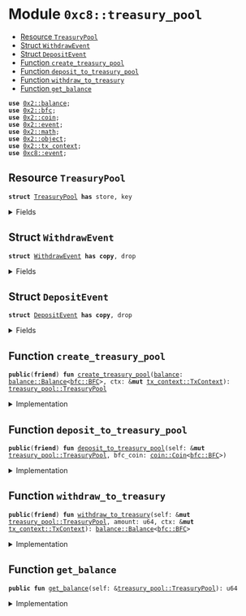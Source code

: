 
<a name="0xc8_treasury_pool"></a>

# Module `0xc8::treasury_pool`



-  [Resource `TreasuryPool`](#0xc8_treasury_pool_TreasuryPool)
-  [Struct `WithdrawEvent`](#0xc8_treasury_pool_WithdrawEvent)
-  [Struct `DepositEvent`](#0xc8_treasury_pool_DepositEvent)
-  [Function `create_treasury_pool`](#0xc8_treasury_pool_create_treasury_pool)
-  [Function `deposit_to_treasury_pool`](#0xc8_treasury_pool_deposit_to_treasury_pool)
-  [Function `withdraw_to_treasury`](#0xc8_treasury_pool_withdraw_to_treasury)
-  [Function `get_balance`](#0xc8_treasury_pool_get_balance)


<pre><code><b>use</b> <a href="../../../.././build/Sui/docs/balance.md#0x2_balance">0x2::balance</a>;
<b>use</b> <a href="../../../.././build/Sui/docs/bfc.md#0x2_bfc">0x2::bfc</a>;
<b>use</b> <a href="../../../.././build/Sui/docs/coin.md#0x2_coin">0x2::coin</a>;
<b>use</b> <a href="../../../.././build/Sui/docs/event.md#0x2_event">0x2::event</a>;
<b>use</b> <a href="../../../.././build/Sui/docs/math.md#0x2_math">0x2::math</a>;
<b>use</b> <a href="../../../.././build/Sui/docs/object.md#0x2_object">0x2::object</a>;
<b>use</b> <a href="../../../.././build/Sui/docs/tx_context.md#0x2_tx_context">0x2::tx_context</a>;
<b>use</b> <a href="event.md#0xc8_event">0xc8::event</a>;
</code></pre>



<a name="0xc8_treasury_pool_TreasuryPool"></a>

## Resource `TreasuryPool`



<pre><code><b>struct</b> <a href="treasury_pool.md#0xc8_treasury_pool_TreasuryPool">TreasuryPool</a> <b>has</b> store, key
</code></pre>



<details>
<summary>Fields</summary>


<dl>
<dt>
<code>id: <a href="../../../.././build/Sui/docs/object.md#0x2_object_UID">object::UID</a></code>
</dt>
<dd>

</dd>
<dt>
<code><a href="../../../.././build/Sui/docs/balance.md#0x2_balance">balance</a>: <a href="../../../.././build/Sui/docs/balance.md#0x2_balance_Balance">balance::Balance</a>&lt;<a href="../../../.././build/Sui/docs/bfc.md#0x2_bfc_BFC">bfc::BFC</a>&gt;</code>
</dt>
<dd>

</dd>
</dl>


</details>

<a name="0xc8_treasury_pool_WithdrawEvent"></a>

## Struct `WithdrawEvent`



<pre><code><b>struct</b> <a href="treasury_pool.md#0xc8_treasury_pool_WithdrawEvent">WithdrawEvent</a> <b>has</b> <b>copy</b>, drop
</code></pre>



<details>
<summary>Fields</summary>


<dl>
<dt>
<code><a href="../../../.././build/Sui/docs/balance.md#0x2_balance">balance</a>: u64</code>
</dt>
<dd>

</dd>
<dt>
<code>request_amount: u64</code>
</dt>
<dd>

</dd>
<dt>
<code>amount: u64</code>
</dt>
<dd>

</dd>
</dl>


</details>

<a name="0xc8_treasury_pool_DepositEvent"></a>

## Struct `DepositEvent`



<pre><code><b>struct</b> <a href="treasury_pool.md#0xc8_treasury_pool_DepositEvent">DepositEvent</a> <b>has</b> <b>copy</b>, drop
</code></pre>



<details>
<summary>Fields</summary>


<dl>
<dt>
<code><a href="../../../.././build/Sui/docs/balance.md#0x2_balance">balance</a>: u64</code>
</dt>
<dd>

</dd>
<dt>
<code>deposit_amount: u64</code>
</dt>
<dd>

</dd>
</dl>


</details>

<a name="0xc8_treasury_pool_create_treasury_pool"></a>

## Function `create_treasury_pool`



<pre><code><b>public</b>(<b>friend</b>) <b>fun</b> <a href="treasury_pool.md#0xc8_treasury_pool_create_treasury_pool">create_treasury_pool</a>(<a href="../../../.././build/Sui/docs/balance.md#0x2_balance">balance</a>: <a href="../../../.././build/Sui/docs/balance.md#0x2_balance_Balance">balance::Balance</a>&lt;<a href="../../../.././build/Sui/docs/bfc.md#0x2_bfc_BFC">bfc::BFC</a>&gt;, ctx: &<b>mut</b> <a href="../../../.././build/Sui/docs/tx_context.md#0x2_tx_context_TxContext">tx_context::TxContext</a>): <a href="treasury_pool.md#0xc8_treasury_pool_TreasuryPool">treasury_pool::TreasuryPool</a>
</code></pre>



<details>
<summary>Implementation</summary>


<pre><code><b>public</b>(<b>friend</b>) <b>fun</b> <a href="treasury_pool.md#0xc8_treasury_pool_create_treasury_pool">create_treasury_pool</a>(
    <a href="../../../.././build/Sui/docs/balance.md#0x2_balance">balance</a>: Balance&lt;BFC&gt;,
    ctx: &<b>mut</b> TxContext
): <a href="treasury_pool.md#0xc8_treasury_pool_TreasuryPool">TreasuryPool</a>
{
    <b>let</b> <a href="treasury_pool.md#0xc8_treasury_pool">treasury_pool</a> = <a href="treasury_pool.md#0xc8_treasury_pool_TreasuryPool">TreasuryPool</a> {
        id: <a href="../../../.././build/Sui/docs/object.md#0x2_object_new">object::new</a>(ctx),
        <a href="../../../.././build/Sui/docs/balance.md#0x2_balance">balance</a>: <a href="../../../.././build/Sui/docs/balance.md#0x2_balance">balance</a>,
    };
    <b>let</b> treasury_pool_id = <a href="../../../.././build/Sui/docs/object.md#0x2_object_id">object::id</a>(&<a href="treasury_pool.md#0xc8_treasury_pool">treasury_pool</a>);
    event::init_treasury_pool(treasury_pool_id);
    <a href="treasury_pool.md#0xc8_treasury_pool">treasury_pool</a>
}
</code></pre>



</details>

<a name="0xc8_treasury_pool_deposit_to_treasury_pool"></a>

## Function `deposit_to_treasury_pool`



<pre><code><b>public</b>(<b>friend</b>) <b>fun</b> <a href="treasury_pool.md#0xc8_treasury_pool_deposit_to_treasury_pool">deposit_to_treasury_pool</a>(self: &<b>mut</b> <a href="treasury_pool.md#0xc8_treasury_pool_TreasuryPool">treasury_pool::TreasuryPool</a>, bfc_coin: <a href="../../../.././build/Sui/docs/coin.md#0x2_coin_Coin">coin::Coin</a>&lt;<a href="../../../.././build/Sui/docs/bfc.md#0x2_bfc_BFC">bfc::BFC</a>&gt;)
</code></pre>



<details>
<summary>Implementation</summary>


<pre><code><b>public</b>(<b>friend</b>) <b>fun</b> <a href="treasury_pool.md#0xc8_treasury_pool_deposit_to_treasury_pool">deposit_to_treasury_pool</a>(
    self: &<b>mut</b> <a href="treasury_pool.md#0xc8_treasury_pool_TreasuryPool">TreasuryPool</a>,
    bfc_coin: Coin&lt;BFC&gt;
)
{
    <b>let</b> origin_amount = <a href="../../../.././build/Sui/docs/balance.md#0x2_balance_value">balance::value</a>(&self.<a href="../../../.././build/Sui/docs/balance.md#0x2_balance">balance</a>);
    <b>let</b> deposit_amount = <a href="../../../.././build/Sui/docs/coin.md#0x2_coin_value">coin::value</a>(&bfc_coin);
    <a href="../../../.././build/Sui/docs/balance.md#0x2_balance_join">balance::join</a>(&<b>mut</b> self.<a href="../../../.././build/Sui/docs/balance.md#0x2_balance">balance</a>, <a href="../../../.././build/Sui/docs/coin.md#0x2_coin_into_balance">coin::into_balance</a>(bfc_coin));
    emit(<a href="treasury_pool.md#0xc8_treasury_pool_DepositEvent">DepositEvent</a> {
        <a href="../../../.././build/Sui/docs/balance.md#0x2_balance">balance</a>: origin_amount,
        deposit_amount
    });
}
</code></pre>



</details>

<a name="0xc8_treasury_pool_withdraw_to_treasury"></a>

## Function `withdraw_to_treasury`



<pre><code><b>public</b>(<b>friend</b>) <b>fun</b> <a href="treasury_pool.md#0xc8_treasury_pool_withdraw_to_treasury">withdraw_to_treasury</a>(self: &<b>mut</b> <a href="treasury_pool.md#0xc8_treasury_pool_TreasuryPool">treasury_pool::TreasuryPool</a>, amount: u64, ctx: &<b>mut</b> <a href="../../../.././build/Sui/docs/tx_context.md#0x2_tx_context_TxContext">tx_context::TxContext</a>): <a href="../../../.././build/Sui/docs/balance.md#0x2_balance_Balance">balance::Balance</a>&lt;<a href="../../../.././build/Sui/docs/bfc.md#0x2_bfc_BFC">bfc::BFC</a>&gt;
</code></pre>



<details>
<summary>Implementation</summary>


<pre><code><b>public</b>(<b>friend</b>) <b>fun</b> <a href="treasury_pool.md#0xc8_treasury_pool_withdraw_to_treasury">withdraw_to_treasury</a>(
    self: &<b>mut</b> <a href="treasury_pool.md#0xc8_treasury_pool_TreasuryPool">TreasuryPool</a>,
    amount: u64,
    ctx: &<b>mut</b> TxContext
): Balance&lt;BFC&gt;
{
    // Take the minimum of the amount and the remaining <a href="../../../.././build/Sui/docs/balance.md#0x2_balance">balance</a> in
    // order <b>to</b> ensure we don't overdraft the remaining <a href="../../../.././build/Sui/docs/balance.md#0x2_balance">balance</a>
    <b>let</b> current_balance = <a href="../../../.././build/Sui/docs/balance.md#0x2_balance_value">balance::value</a>(&self.<a href="../../../.././build/Sui/docs/balance.md#0x2_balance">balance</a>);
    <b>let</b> to_withdraw = <a href="../../../.././build/Sui/docs/math.md#0x2_math_min">math::min</a>(amount, current_balance);

    <b>let</b> withdraw_balance = <a href="../../../.././build/Sui/docs/balance.md#0x2_balance_split">balance::split</a>(&<b>mut</b> self.<a href="../../../.././build/Sui/docs/balance.md#0x2_balance">balance</a>, to_withdraw);
    emit(<a href="treasury_pool.md#0xc8_treasury_pool_WithdrawEvent">WithdrawEvent</a> {
        <a href="../../../.././build/Sui/docs/balance.md#0x2_balance">balance</a>: current_balance,
        request_amount: amount,
        amount: to_withdraw,
    });
    withdraw_balance
}
</code></pre>



</details>

<a name="0xc8_treasury_pool_get_balance"></a>

## Function `get_balance`



<pre><code><b>public</b> <b>fun</b> <a href="treasury_pool.md#0xc8_treasury_pool_get_balance">get_balance</a>(self: &<a href="treasury_pool.md#0xc8_treasury_pool_TreasuryPool">treasury_pool::TreasuryPool</a>): u64
</code></pre>



<details>
<summary>Implementation</summary>


<pre><code><b>public</b> <b>fun</b> <a href="treasury_pool.md#0xc8_treasury_pool_get_balance">get_balance</a>(self: &<a href="treasury_pool.md#0xc8_treasury_pool_TreasuryPool">TreasuryPool</a>): u64 {
    <a href="../../../.././build/Sui/docs/balance.md#0x2_balance_value">balance::value</a>(&self.<a href="../../../.././build/Sui/docs/balance.md#0x2_balance">balance</a>)
}
</code></pre>



</details>
